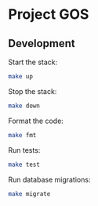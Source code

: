 # Project GOS

## Development

Start the stack:

```sh
make up
```

Stop the stack:

```sh
make down
```

Format the code:

```sh
make fmt
```

Run tests:

```sh
make test
```

Run database migrations:

```sh
make migrate
```
